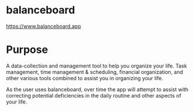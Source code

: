 # balanceboard
https://www.balanceboard.app


# Purpose

A data-collection and management tool to help you organize your life.
Task management, time management & scheduling, financial organization, and other various tools combined to assist you in organizing your life.

As the user uses balanceboard, over time the app will attempt to assist with correcting potential deficiencies in the daily routine and other aspects of your life. 